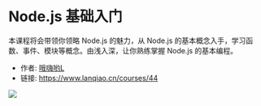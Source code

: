 # Node.js 基础入门

本课程将会带领你领略 Node.js 的魅力，从 Node.js 的基本概念入手，学习函数、事件、模块等概念。由浅入深，让你熟练掌握 Node.js 的基本编程。

- 作者: [哦嗨哟L](https://www.lanqiao.cn/users/897174/)
- 链接: https://www.lanqiao.cn/courses/44

![](https://dn-simplecloud.shiyanlou.com/1552023199704.png)